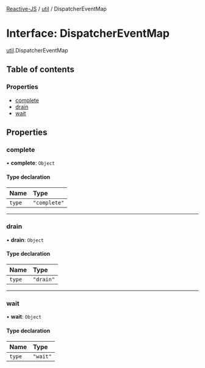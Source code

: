 [Reactive-JS](../README.md) / [util](../modules/util.md) / DispatcherEventMap

# Interface: DispatcherEventMap

[util](../modules/util.md).DispatcherEventMap

## Table of contents

### Properties

- [complete](util.DispatcherEventMap.md#complete)
- [drain](util.DispatcherEventMap.md#drain)
- [wait](util.DispatcherEventMap.md#wait)

## Properties

### complete

• **complete**: `Object`

#### Type declaration

| Name | Type |
| :------ | :------ |
| `type` | ``"complete"`` |

___

### drain

• **drain**: `Object`

#### Type declaration

| Name | Type |
| :------ | :------ |
| `type` | ``"drain"`` |

___

### wait

• **wait**: `Object`

#### Type declaration

| Name | Type |
| :------ | :------ |
| `type` | ``"wait"`` |
